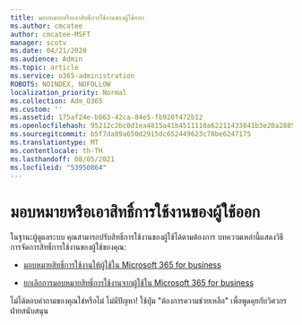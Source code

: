 ```yaml
---
title: มอบหมายหรือเอาสิทธิ์การใช้งานของผู้ใช้ออก
ms.author: cmcatee
author: cmcatee-MSFT
manager: scotv
ms.date: 04/21/2020
ms.audience: Admin
ms.topic: article
ms.service: o365-administration
ROBOTS: NOINDEX, NOFOLLOW
localization_priority: Normal
ms.collection: Adm_O365
ms.custom: ''
ms.assetid: 175af24e-b863-42ca-84e5-fb920f472b12
ms.openlocfilehash: 95212c2bc0d1ea4815a41b4511110a62211433841b3e20a28856773a3d42884d
ms.sourcegitcommit: b5f7da89a650d2915dc652449623c78be6247175
ms.translationtype: MT
ms.contentlocale: th-TH
ms.lasthandoff: 08/05/2021
ms.locfileid: "53950864"
---
```

# <a name="assign-or-remove-user-licenses"></a>มอบหมายหรือเอาสิทธิ์การใช้งานของผู้ใช้ออก

ในฐานะผู้ดูแลระบบ คุณสามารถปรับสิทธิ์การใช้งานของผู้ใช้ได้ตามต้องการ บทความเหล่านี้แสดงวิธีการจัดการสิทธิ์การใช้งานของผู้ใช้ของคุณ:
  
- [มอบหมายสิทธิ์การใช้งานให้ผู้ใช้ใน Microsoft 365 for business](https://docs.microsoft.com/azure/active-directory/fundamentals/license-users-groups?context=azure/active-directory/users-groups-roles/context/ugr-context)

- [ยกเลิกการมอบหมายสิทธิ์การใช้งานจากผู้ใช้ใน Microsoft 365 for business](https://docs.microsoft.com/azure/active-directory/fundamentals/license-users-groups?context=azure/active-directory/users-groups-roles/context/ugr-context#remove-a-license)

ไม่ได้ตอบคําถามของคุณใช่หรือไม่ ไม่มีปัญหา! ใช้ปุ่ม "ต้องการความช่วยเหลือ" เพื่อพูดคุยกับวิศวกรฝ่ายสนับสนุน